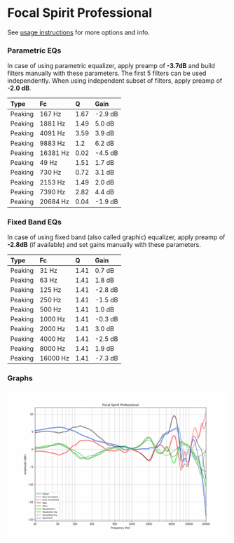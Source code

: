 # Focal Spirit Professional
See [usage instructions](https://github.com/jaakkopasanen/AutoEq#usage) for more options and info.

### Parametric EQs
In case of using parametric equalizer, apply preamp of **-3.7dB** and build filters manually
with these parameters. The first 5 filters can be used independently.
When using independent subset of filters, apply preamp of **-2.0 dB**.

| Type    | Fc       |    Q | Gain    |
|:--------|:---------|:-----|:--------|
| Peaking | 167 Hz   | 1.67 | -2.9 dB |
| Peaking | 1881 Hz  | 1.49 | 5.0 dB  |
| Peaking | 4091 Hz  | 3.59 | 3.9 dB  |
| Peaking | 9883 Hz  | 1.2  | 6.2 dB  |
| Peaking | 16381 Hz | 0.02 | -4.5 dB |
| Peaking | 49 Hz    | 1.51 | 1.7 dB  |
| Peaking | 730 Hz   | 0.72 | 3.1 dB  |
| Peaking | 2153 Hz  | 1.49 | 2.0 dB  |
| Peaking | 7390 Hz  | 2.82 | 4.4 dB  |
| Peaking | 20684 Hz | 0.04 | -1.9 dB |

### Fixed Band EQs
In case of using fixed band (also called graphic) equalizer, apply preamp of **-2.8dB**
(if available) and set gains manually with these parameters.

| Type    | Fc       |    Q | Gain    |
|:--------|:---------|:-----|:--------|
| Peaking | 31 Hz    | 1.41 | 0.7 dB  |
| Peaking | 63 Hz    | 1.41 | 1.8 dB  |
| Peaking | 125 Hz   | 1.41 | -2.8 dB |
| Peaking | 250 Hz   | 1.41 | -1.5 dB |
| Peaking | 500 Hz   | 1.41 | 1.0 dB  |
| Peaking | 1000 Hz  | 1.41 | -0.3 dB |
| Peaking | 2000 Hz  | 1.41 | 3.0 dB  |
| Peaking | 4000 Hz  | 1.41 | -2.5 dB |
| Peaking | 8000 Hz  | 1.41 | 1.9 dB  |
| Peaking | 16000 Hz | 1.41 | -7.3 dB |

### Graphs
![](./Focal%20Spirit%20Professional.png)
